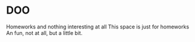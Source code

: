 # DOO
Homeworks and nothing interesting at all
This space is just for homeworks
An fun, not at all, but a little bit.
